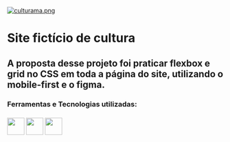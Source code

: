 
[![culturama.png](https://i.postimg.cc/QxdWqxrN/culturama.png)](https://postimg.cc/rz7mVTm7)

<div class="title">
    <h1>Site fictício de cultura</h1>
</div>

<div class="description">
    <h2>
    A proposta desse projeto foi praticar <b>flexbox</b> e <b>grid</b> no CSS em toda a página do site, utilizando o <b>mobile-first</b> e o <b>figma</b>.
    </h2>
</div>

<div class="tec">
    <h3> Ferramentas e Tecnologias utilizadas:<h3>
    <img loading="lazy" src="https://cdn.jsdelivr.net/gh/devicons/devicon@latest/icons/html5/html5-original-wordmark.svg" width="40" height="40"/>
    <img loading="lazy" src="https://cdn.jsdelivr.net/gh/devicons/devicon@latest/icons/css3/css3-original-wordmark.svg" width="40" height="40"/>
    <img loading="lazy" src="https://cdn.jsdelivr.net/gh/devicons/devicon@latest/icons/figma/figma-original.svg" width="40" height="40"/>
</div>
